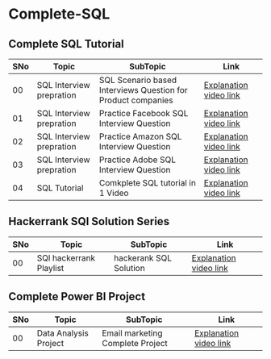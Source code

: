 # Complete-SQL

## Complete SQL Tutorial

|SNo| Topic | SubTopic | Link |
|-|-|-|-|
|00| SQL Interview prepration |SQL Scenario based Interviews Question for Product companies| [Explanation video link](https://youtu.be/cC01GDhmXIE)
|01| SQL Interview prepration |Practice Facebook SQL Interview Question | [Explanation video link](https://www.youtube.com/watch?v=JxV_JCQPcU4)
|02| SQL Interview prepration |Practice Amazon SQL Interview Question | [Explanation video link](https://www.youtube.com/watch?v=YPkIezvvt9c)
|03| SQL Interview prepration |Practice Adobe SQL Interview Question | [Explanation video link](https://www.youtube.com/watch?v=UEMRLDJRv00&t=10s)
|04| SQL Tutorial |Comkplete SQL tutorial in 1 Video | [Explanation video link](https://www.youtube.com/watch?v=TrP481CQ5qo&t=1702s)


## Hackerrank SQl Solution Series

|SNo| Topic | SubTopic | Link |
|-|-|-|-|
|00| SQl hackerrank Playlist |hackerank SQL Solution| [Explanation video link](https://youtube.com/playlist?list=PLxV_QpaSutlG-bEs1r68QBqYQRkFNtDFF)


## Complete Power BI Project
|SNo| Topic | SubTopic | Link |
|-|-|-|-|
|00| Data Analysis Project |Email marketing Complete Project| [Explanation video link](https://www.youtube.com/watch?v=8XeEnG6o3l4)

